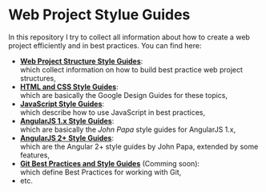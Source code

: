 Web Project Stylue Guides
=========================

In this repository I try to collect all information about how to create a
web project efficiently and in best practices. You can find here:

* [**Web Project Structure Style Guides**](structure.md):  
    which collect information on how to build best practice web project structures,
* [**HTML and CSS Style Guides**](html-and-css.md):  
    which are basically the Google Design Guides for these topics,
* [**JavaScript Style Guides**](javascript.md):  
    which describe how to use JavaScript in best practices,
* [**AngularJS 1.x Style Guides**](angularjs.md):  
    which are basically the _John Papa_ style guides for AngularJS 1.x,
* [**AngularJS 2+ Style Guides**](angular2+.md):  
    which are the Angular 2+ style guides by John Papa, extended by some features,
* [**Git Best Practices and Style Guides**](git.md) (Comming soon):  
    which define Best Practices for working with Git,
* etc.

